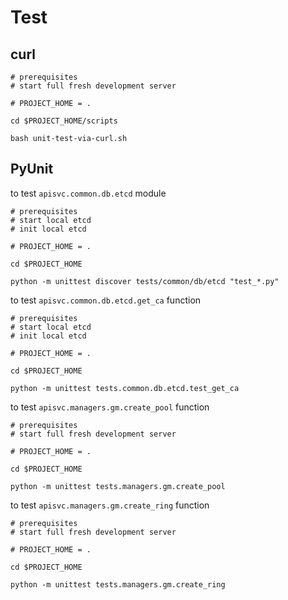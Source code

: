 # Test

## curl

```
# prerequisites
# start full fresh development server

# PROJECT_HOME = .

cd $PROJECT_HOME/scripts

bash unit-test-via-curl.sh
```


## PyUnit

to test `apisvc.common.db.etcd` module

```
# prerequisites
# start local etcd
# init local etcd

# PROJECT_HOME = .

cd $PROJECT_HOME

python -m unittest discover tests/common/db/etcd "test_*.py"
```

to test `apisvc.common.db.etcd.get_ca` function

```
# prerequisites
# start local etcd
# init local etcd

# PROJECT_HOME = .

cd $PROJECT_HOME

python -m unittest tests.common.db.etcd.test_get_ca
```

to test `apisvc.managers.gm.create_pool` function

```
# prerequisites
# start full fresh development server

# PROJECT_HOME = .

cd $PROJECT_HOME

python -m unittest tests.managers.gm.create_pool
```

to test `apisvc.managers.gm.create_ring` function

```
# prerequisites
# start full fresh development server

# PROJECT_HOME = .

cd $PROJECT_HOME

python -m unittest tests.managers.gm.create_ring
```